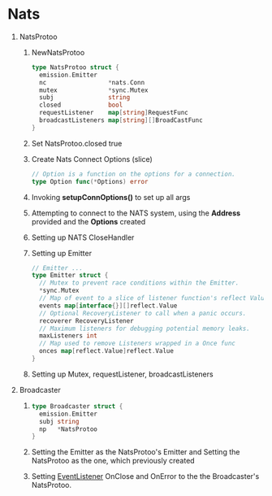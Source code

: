 # Nats

1. NatsProtoo

   1. NewNatsProtoo

      ```go
      type NatsProtoo struct {
      	emission.Emitter
      	nc                 *nats.Conn
      	mutex              *sync.Mutex
      	subj               string
      	closed             bool
      	requestListener    map[string]RequestFunc
      	broadcastListeners map[string][]BroadCastFunc
      }	
      ```

   2. Set NatsProtoo.closed true

   3. Create Nats Connect Options (slice)

      ```go
      // Option is a function on the options for a connection.
      type Option func(*Options) error
      ```

   4. Invoking **setupConnOptions()** to set up all args

   5. Attempting to connect to the NATS system, using the **Address** provided and the **Options** created

   6. Setting up NATS CloseHandler

   7. Setting up Emitter

      ```go
      // Emitter ...
      type Emitter struct {
      	// Mutex to prevent race conditions within the Emitter.
      	*sync.Mutex
      	// Map of event to a slice of listener function's reflect Values.
      	events map[interface{}][]reflect.Value
      	// Optional RecoveryListener to call when a panic occurs.
      	recoverer RecoveryListener
      	// Maximum listeners for debugging potential memory leaks.
      	maxListeners int
      	// Map used to remove Listeners wrapped in a Once func
      	onces map[reflect.Value]reflect.Value
      }
      ```

   8. Setting up Mutex, requestListener, broadcastListeners

2. Broadcaster

   1. ```go
      type Broadcaster struct {
      	emission.Emitter
      	subj string
      	np   *NatsProtoo
      }
      ```

   2. Setting the Emitter as the NatsProtoo's Emitter and Setting the NatsProtoo as the one, which previously created

   3. Setting <u>EventListener</u> OnClose and OnError to the the Broadcaster's NatsProtoo.